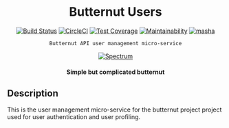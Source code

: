 <div align="center">

# Butternut Users

[![Build Status](https://github.com/mashafrancis/butternut-user-be/workflows/Build%20&%20Test/badge.svg)](https://github.com/mashafrancis/butternut-user-be/actions)
[![CircleCI](https://circleci.com/gh/mashafrancis/butternut-user-be.svg?style=svg)](https://circleci.com/gh/mashafrancis/butternut-user-be)
[![Test Coverage](https://api.codeclimate.com/v1/badges/4cc246cbaa411feee646/test_coverage)](https://codeclimate.com/github/mashafrancis/butternut-user-be/test_coverage)
[![Maintainability](https://api.codeclimate.com/v1/badges/4cc246cbaa411feee646/maintainability)](https://codeclimate.com/github/mashafrancis/butternut-user-be/maintainability)
[![masha](https://img.shields.io/badge/maintained%20with-masha-1eb4e9.svg)](https://masha.io/)

</div>

<div align="center">

    Butternut API user management micro-service

  [![Spectrum](../public/img/readme.svg)](https://spectrum.chat)

  #### Simple but complicated butternut

</div>

## Description
This is the user management micro-service for the butternut project project used for user authentication and user profiling.
